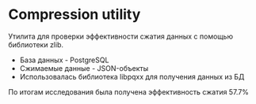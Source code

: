 # Compression utility

Утилита для проверки эффективности сжатия данных с помощью библиотеки zlib.

- База данных - PostgreSQL
- Сжимаемые данные - JSON-объекты
- Использовалась библиотека libpqxx для получения данных из БД

По итогам исследования была получена эффективность сжатия 57.7%
